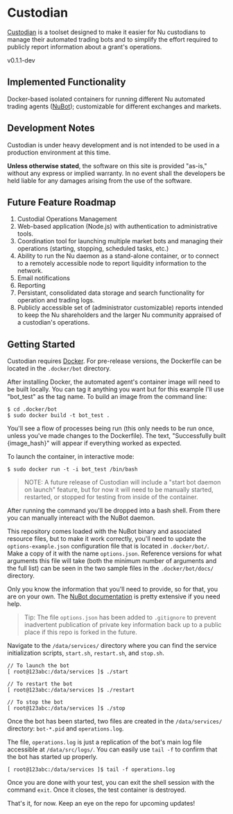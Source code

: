 # Custodian

[Custodian](https://github.com/CryptoAssure/Custodian) is a toolset designed to make it easier for Nu custodians to manage their automated trading bots and to simplify the effort required to publicly report information about a grant's operations.

v0.1.1-dev

## Implemented Functionality

Docker-based isolated containers for running different Nu automated trading agents ([NuBot](https://bitbucket.org/JordanLeePeershares/nubottrading/overview)); customizable for different exchanges and markets.


## Development Notes

Custodian is under heavy development and is not intended to be used in a production environment at this time. 

**Unless otherwise stated**, the software on this site is provided "as-is," without any express or implied warranty. In no event shall the developers be held liable for any damages arising from the use of the software.

## Future Feature Roadmap

 1. Custodial Operations Management
   1. Web-based application (Node.js) with authentication to administrative tools.
   1. Coordination tool for launching multiple market bots and managing their operations (starting, stopping, scheduled tasks, etc.)
   1. Ability to run the Nu daemon as a stand-alone container, or to connect to a remotely accessible node to report liquidity information to the network.
   1. Email notifications
 1. Reporting
   1. Persistant, consolidated data storage and search functionality for operation and trading logs.
   1. Publicly accessible set of (administrator customizable) reports intended to keep the Nu shareholders and the larger Nu community appraised of a custodian's operations.

## Getting Started

Custodian requires [Docker](http://docker.io). For pre-release versions, the Dockerfile can be located in the `.docker/bot` directory.

After installing Docker, the automated agent's container image will need to be built locally. You can tag it anything you want but for this example I'll use "bot_test" as the tag name. To build an image from the command line:

```
$ cd .docker/bot
$ sudo docker build -t bot_test .
```

You'll see a flow of processes being run (this only needs to be run once, unless you've made changes to the Dockerfile). The text, "Successfully built {image_hash}" will appear if everything worked as expected.

To launch the container, in interactive mode:

```
$ sudo docker run -t -i bot_test /bin/bash
```
> NOTE: A future release of Custodian will include a "start bot daemon on launch" feature, but for now it will need to be manually started, restarted, or stopped for testing from inside of the container.

After running the command you'll be dropped into a bash shell. From there you can manually intereact with the NuBot daemon.

This repository comes loaded with the NuBot binary and associated resource files, but to make it work correctly, you'll need to update the `options-example.json` configuration file that is located in `.docker/bot/`. Make a copy of it with the name `options.json`. Reference versions for what arguments this file will take (both the minimum number of arguments and the full list) can be seen in the two sample files in the `.docker/bot/docs/` directory.

Only you know the information that you'll need to provide, so for that, you are on your own. The [NuBot documentation](https://bitbucket.org/JordanLeePeershares/nubottrading/overview) is pretty extensive if you need help.

> Tip: The file `options.json` has been added to `.gitignore` to prevent inadvertent publication of private key information back up to a public place if this repo is forked in the future.  

Navigate to the `/data/services/` directory where you can find the service initialization scripts, `start.sh`, `restart.sh`, and `stop.sh`.

```
// To launch the bot
[ root@123abc:/data/services ]$ ./start

// To restart the bot
[ root@123abc:/data/services ]$ ./restart

// To stop the bot
[ root@123abc:/data/services ]$ ./stop
```

Once the bot has been started, two files are created in the `/data/services/` directory: `bot-*.pid` and `operations.log`. 

The file, `operations.log` is just a replication of the bot's main log file accessible at `/data/src/logs/`. You can easily use `tail -f` to confirm that the bot has started up properly.

```
[ root@123abc:/data/services ]$ tail -f operations.log
```

Once you are done with your test, you can exit the shell session with the command `exit`. Once it closes, the test container is destroyed.

That's it, for now. Keep an eye on the repo for upcoming updates!